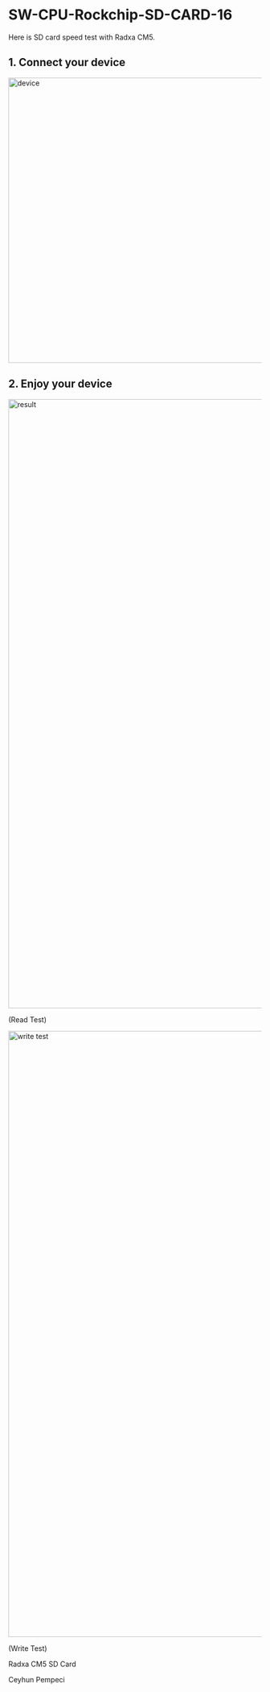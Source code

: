 # SW-CPU-Rockchip-SD-CARD-16

Here is SD card speed test with Radxa CM5.

## 1. Connect your device

<img width="566" alt="device" src="https://github.com/user-attachments/assets/1555b77e-7a83-42f5-b293-885268db1b9d" />

## 2. Enjoy your device

<img width="1209" alt="result" src="https://github.com/user-attachments/assets/6d2affd1-27f9-4cf8-80fa-897fe81f9394" />

(Read Test)

<img width="1203" alt="write test" src="https://github.com/user-attachments/assets/ac87047b-f68c-460f-b5cd-cca81f8ccb19" />

(Write Test)

Radxa CM5 SD Card

Ceyhun Pempeci
